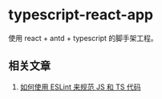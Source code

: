 # typescript-react-app
使用 react + antd + typescript 的脚手架工程。

## 相关文章

1. [如何使用 ESLint 来规范 JS 和 TS 代码](https://zhuanlan.zhihu.com/p/404677113)
